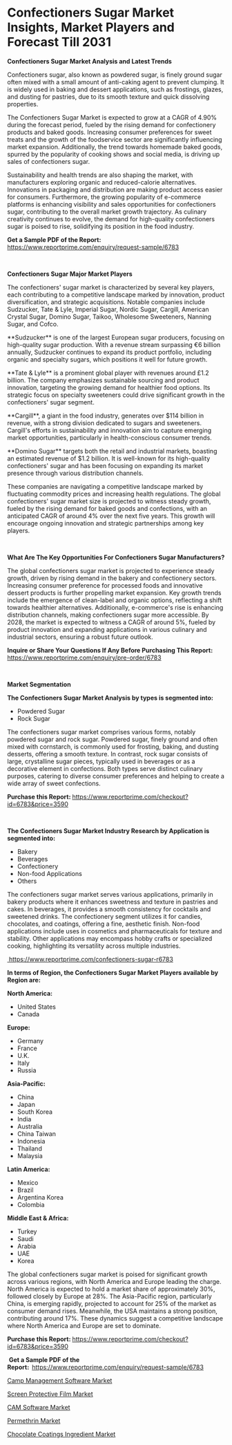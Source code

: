 <p><h1>Confectioners Sugar Market Insights, Market Players and Forecast Till 2031</h1></p><p><strong>Confectioners Sugar Market Analysis and Latest Trends</strong></p>
<p><p>Confectioners sugar, also known as powdered sugar, is finely ground sugar often mixed with a small amount of anti-caking agent to prevent clumping. It is widely used in baking and dessert applications, such as frostings, glazes, and dusting for pastries, due to its smooth texture and quick dissolving properties.</p><p>The Confectioners Sugar Market is expected to grow at a CAGR of 4.90% during the forecast period, fueled by the rising demand for confectionery products and baked goods. Increasing consumer preferences for sweet treats and the growth of the foodservice sector are significantly influencing market expansion. Additionally, the trend towards homemade baked goods, spurred by the popularity of cooking shows and social media, is driving up sales of confectioners sugar.</p><p>Sustainability and health trends are also shaping the market, with manufacturers exploring organic and reduced-calorie alternatives. Innovations in packaging and distribution are making product access easier for consumers. Furthermore, the growing popularity of e-commerce platforms is enhancing visibility and sales opportunities for confectioners sugar, contributing to the overall market growth trajectory. As culinary creativity continues to evolve, the demand for high-quality confectioners sugar is poised to rise, solidifying its position in the food industry.</p></p>
<p><strong>Get a Sample PDF of the Report:&nbsp;</strong> <a href="https://www.reportprime.com/enquiry/request-sample/6783?utm_campaign=117&utm_medium=2&utm_source=Github&utm_content=ia&utm_term=15112024&utm_id=confectioners-sugar">https://www.reportprime.com/enquiry/request-sample/6783</a></p>
<p>&nbsp;</p>
<p><strong>Confectioners Sugar Major Market Players</strong></p>
<p><p>The confectioners' sugar market is characterized by several key players, each contributing to a competitive landscape marked by innovation, product diversification, and strategic acquisitions. Notable companies include Sudzucker, Tate & Lyle, Imperial Sugar, Nordic Sugar, Cargill, American Crystal Sugar, Domino Sugar, Taikoo, Wholesome Sweeteners, Nanning Sugar, and Cofco.</p><p>**Sudzucker** is one of the largest European sugar producers, focusing on high-quality sugar production. With a revenue stream surpassing €6 billion annually, Sudzucker continues to expand its product portfolio, including organic and specialty sugars, which positions it well for future growth.</p><p>**Tate & Lyle** is a prominent global player with revenues around £1.2 billion. The company emphasizes sustainable sourcing and product innovation, targeting the growing demand for healthier food options. Its strategic focus on specialty sweeteners could drive significant growth in the confectioners' sugar segment.</p><p>**Cargill**, a giant in the food industry, generates over $114 billion in revenue, with a strong division dedicated to sugars and sweeteners. Cargill's efforts in sustainability and innovation aim to capture emerging market opportunities, particularly in health-conscious consumer trends.</p><p>**Domino Sugar** targets both the retail and industrial markets, boasting an estimated revenue of $1.2 billion. It is well-known for its high-quality confectioners' sugar and has been focusing on expanding its market presence through various distribution channels.</p><p>These companies are navigating a competitive landscape marked by fluctuating commodity prices and increasing health regulations. The global confectioners' sugar market size is projected to witness steady growth, fueled by the rising demand for baked goods and confections, with an anticipated CAGR of around 4% over the next five years. This growth will encourage ongoing innovation and strategic partnerships among key players.</p></p>
<p>&nbsp;</p>
<p><strong>What Are The Key Opportunities For Confectioners Sugar Manufacturers?</strong></p>
<p><p>The global confectioners sugar market is projected to experience steady growth, driven by rising demand in the bakery and confectionery sectors. Increasing consumer preference for processed foods and innovative dessert products is further propelling market expansion. Key growth trends include the emergence of clean-label and organic options, reflecting a shift towards healthier alternatives. Additionally, e-commerce's rise is enhancing distribution channels, making confectioners sugar more accessible. By 2028, the market is expected to witness a CAGR of around 5%, fueled by product innovation and expanding applications in various culinary and industrial sectors, ensuring a robust future outlook.</p></p>
<p><strong>Inquire or Share Your Questions If Any Before Purchasing This Report:</strong> <a href="https://www.reportprime.com/enquiry/pre-order/6783?utm_campaign=117&utm_medium=2&utm_source=Github&utm_content=ia&utm_term=15112024&utm_id=confectioners-sugar">https://www.reportprime.com/enquiry/pre-order/6783</a></p>
<p>&nbsp;</p>
<p><strong>Market Segmentation</strong></p>
<p><strong>The Confectioners Sugar Market Analysis by types is segmented into:</strong></p>
<p><ul><li>Powdered Sugar</li><li>Rock Sugar</li></ul></p>
<p><p>The confectioners sugar market comprises various forms, notably powdered sugar and rock sugar. Powdered sugar, finely ground and often mixed with cornstarch, is commonly used for frosting, baking, and dusting desserts, offering a smooth texture. In contrast, rock sugar consists of large, crystalline sugar pieces, typically used in beverages or as a decorative element in confections. Both types serve distinct culinary purposes, catering to diverse consumer preferences and helping to create a wide array of sweet confections.</p></p>
<p><strong>Purchase this Report:&nbsp;</strong><a href="https://www.reportprime.com/checkout?id=6783&price=3590&utm_campaign=117&utm_medium=2&utm_source=Github&utm_content=ia&utm_term=15112024&utm_id=confectioners-sugar">https://www.reportprime.com/checkout?id=6783&price=3590</a></p>
<p>&nbsp;</p>
<p><strong>The Confectioners Sugar Market Industry Research by Application is segmented into:</strong></p>
<p><ul><li>Bakery</li><li>Beverages</li><li>Confectionery</li><li>Non-food Applications</li><li>Others</li></ul></p>
<p><p>The confectioners sugar market serves various applications, primarily in bakery products where it enhances sweetness and texture in pastries and cakes. In beverages, it provides a smooth consistency for cocktails and sweetened drinks. The confectionery segment utilizes it for candies, chocolates, and coatings, offering a fine, aesthetic finish. Non-food applications include uses in cosmetics and pharmaceuticals for texture and stability. Other applications may encompass hobby crafts or specialized cooking, highlighting its versatility across multiple industries.</p></p>
<p><a href="https://www.reportprime.com/confectioners-sugar-r6783?utm_campaign=117&utm_medium=2&utm_source=Github&utm_content=ia&utm_term=15112024&utm_id=confectioners-sugar">&nbsp;https://www.reportprime.com/confectioners-sugar-r6783</a></p>
<p><strong>In terms of Region, the Confectioners Sugar Market Players available by Region are:</strong></p>
<p>
    <p> <strong> North America: </strong>
        <ul>
            <li>United States</li>
            <li>Canada</li>
        </ul>
        </p> 
    <p> <strong> Europe: </strong>
        <ul>
            <li>Germany</li>
            <li>France</li>
            <li>U.K.</li>
            <li>Italy</li>
            <li>Russia</li>
        </ul>
        </p> 
    <p> <strong> Asia-Pacific: </strong>
        <ul>
            <li>China</li>
            <li>Japan</li>
            <li>South Korea</li>
            <li>India</li>
            <li>Australia</li>
            <li>China Taiwan</li>
            <li>Indonesia</li>
            <li>Thailand</li>
            <li>Malaysia</li>
        </ul>
        </p> 
    <p> <strong> Latin America: </strong>
        <ul>
            <li>Mexico</li>
            <li>Brazil</li>
            <li>Argentina Korea</li>
            <li>Colombia</li>
        </ul>
        </p> 
    <p> <strong> Middle East & Africa: </strong>
        <ul>
            <li>Turkey</li>
            <li>Saudi</li>
            <li>Arabia</li>
            <li>UAE</li>
            <li>Korea</li>
        </ul>
    </p>
    </p>
<p><p>The global confectioners sugar market is poised for significant growth across various regions, with North America and Europe leading the charge. North America is expected to hold a market share of approximately 30%, followed closely by Europe at 28%. The Asia-Pacific region, particularly China, is emerging rapidly, projected to account for 25% of the market as consumer demand rises. Meanwhile, the USA maintains a strong position, contributing around 17%. These dynamics suggest a competitive landscape where North America and Europe are set to dominate.</p></p>
<p><strong>Purchase this Report: </strong><a href="https://www.reportprime.com/checkout?id=6783&price=3590&utm_campaign=117&utm_medium=2&utm_source=Github&utm_content=ia&utm_term=15112024&utm_id=confectioners-sugar">https://www.reportprime.com/checkout?id=6783&price=3590</a></p>
<p>&nbsp;<strong>Get a Sample PDF of the Report:&nbsp;&nbsp;</strong><a href="https://www.reportprime.com/enquiry/request-sample/6783?utm_campaign=117&utm_medium=2&utm_source=Github&utm_content=ia&utm_term=15112024&utm_id=confectioners-sugar">https://www.reportprime.com/enquiry/request-sample/6783</a></p>
<p><strong></strong></p>
<p><p><a href="https://issuu.com/reportprime-2/docs/camp-management-software-market-siz_2e9d4ae69b4d99?utm_campaign=117&utm_medium=2&utm_source=Github&utm_content=ia&utm_term=15112024&utm_id=confectioners-sugar">Camp Management Software Market</a></p><p><a href="https://www.linkedin.com/pulse/screen-protective-film-market-outlook-complete-industry-analysis-ayuhc?utm_campaign=117&utm_medium=2&utm_source=Github&utm_content=ia&utm_term=15112024&utm_id=confectioners-sugar">Screen Protective Film Market</a></p><p><a href="https://issuu.com/reportprime-2/docs/cam-software-market-size-2030.pptx_26570655799917?utm_campaign=117&utm_medium=2&utm_source=Github&utm_content=ia&utm_term=15112024&utm_id=confectioners-sugar">CAM Software Market</a></p><p><a href="https://www.linkedin.com/pulse/digital-transformation-permethrin-industry-market-opportunities-xn3lc?utm_campaign=117&utm_medium=2&utm_source=Github&utm_content=ia&utm_term=15112024&utm_id=confectioners-sugar">Permethrin Market</a></p><p><a href="https://github.com/mabutironaldo/Market-Research-Report-List-6/blob/main/chocolate-coatings-ingredient-market.md?utm_campaign=117&utm_medium=2&utm_source=Github&utm_content=ia&utm_term=15112024&utm_id=confectioners-sugar">Chocolate Coatings Ingredient Market</a></p></p>